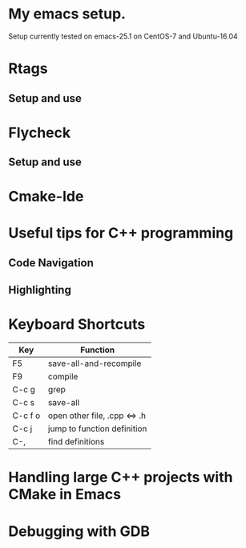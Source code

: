 # My emacs setup.
Setup currently tested on emacs-25.1 on CentOS-7 and Ubuntu-16.04

# Rtags
## Setup and use

# Flycheck
## Setup and use

# Cmake-Ide

# Useful tips for C++ programming
## Code Navigation
## Highlighting

# Keyboard Shortcuts

| Key           | Function       |
| ------------- | -------------  |
| F5            | save-all-and-recompile |
| F9            | compile |
| C-c g | grep |
|C-c s| save-all |
|C-c f o | open other file, .cpp <=> .h|
|C-c j| jump to function definition|
|C-,| find definitions |

# Handling large C++ projects with CMake in Emacs

# Debugging with GDB
